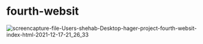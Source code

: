 # fourth-websit
![screencapture-file-Users-shehab-Desktop-hager-project-fourth-websit-index-html-2021-12-17-21_26_33](https://user-images.githubusercontent.com/72953453/146597526-ed323330-9d06-4be2-897b-87f091daf858.png)
